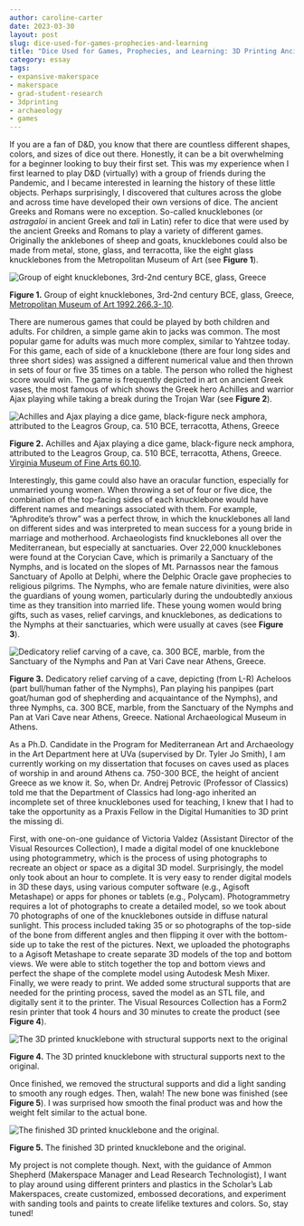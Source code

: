 ```yaml
---
author: caroline-carter
date: 2023-03-30
layout: post
slug: dice-used-for-games-prophecies-and-learning
title: "Dice Used for Games, Prophecies, and Learning: 3D Printing Ancient Knucklebones"
category: essay
tags:
- expansive-makerspace
- makerspace
- grad-student-research
- 3dprinting
- archaeology
- games
---
```


If you are a fan of D&D, you know that there are countless different shapes, colors, and sizes of dice out there. Honestly, it can be a bit overwhelming for a beginner looking to buy their first set. This was my experience when I first learned to play D&D (virtually) with a group of friends during the Pandemic, and I became interested in learning the history of these little objects. Perhaps surprisingly, I discovered that cultures across the globe and across time have developed their own versions of dice. The ancient Greeks and Romans were no exception.
So-called knucklebones (or *astragaloi* in ancient Greek and *tali* in Latin) refer to dice that were used by the ancient Greeks and Romans to play a variety of different games. Originally the anklebones of sheep and goats, knucklebones could also be made from metal, stone, glass, and terracotta, like the eight glass knucklebones from the Metropolitan Museum of Art (see **Figure 1**). 

![Group of eight knucklebones, 3rd-2nd century BCE, glass, Greece](/assets/post-media/2023-03-30-dice-used-for-games-prophecies-and-learning/2023-03-30-fig-1.png)

**Figure 1.** Group of eight knucklebones, 3rd-2nd century BCE, glass, Greece, [Metropolitan Museum of Art 1992.266.3-.10](https://www.metmuseum.org/art/collection/search/256148). 

There are numerous games that could be played by both children and adults. For children, a simple game akin to jacks was common. The most popular game for adults was much more complex, similar to Yahtzee today. For this game, each of side of a knucklebone (there are four long sides and three short sides) was assigned a different numerical value and then thrown in sets of four or five 35 times on a table. The person who rolled the highest score would win. The game is frequently depicted in art on ancient Greek vases, the most famous of which shows the Greek hero Achilles and warrior Ajax playing while taking a break during the Trojan War (see **Figure 2**). 

![Achilles and Ajax playing a dice game, black-figure neck amphora, attributed to the Leagros Group, ca. 510 BCE, terracotta, Athens, Greece](/assets/post-media/2023-03-30-dice-used-for-games-prophecies-and-learning/2023-03-30-fig-2.png)

**Figure 2.** Achilles and Ajax playing a dice game, black-figure neck amphora, attributed to the Leagros Group, ca. 510 BCE, terracotta, Athens, Greece. [Virginia Museum of Fine Arts 60.10](https://vmfa.museum/piction/6027262-142723072/). 

Interestingly, this game could also have an oracular function, especially for unmarried young women. When throwing a set of four or five dice, the combination of the top-facing sides of each knucklebone would have different names and meanings associated with them. For example, “Aphrodite’s throw” was a perfect throw, in which the knucklebones all land on different sides and was interpreted to mean success for a young bride in marriage and motherhood. Archaeologists find knucklebones all over the Mediterranean, but especially at sanctuaries. Over 22,000 knucklebones were found at the Corycian Cave, which is primarily a Sanctuary of the Nymphs, and is located on the slopes of Mt. Parnassos near the famous Sanctuary of Apollo at Delphi, where the Delphic Oracle gave prophecies to religious pilgrims. The Nymphs, who are female nature divinities, were also the guardians of young women, particularly during the undoubtedly anxious time as they transition into married life. These young women would bring gifts, such as vases, relief carvings, and knucklebones, as dedications to the Nymphs at their sanctuaries, which were usually at caves (see **Figure 3**).

![Dedicatory relief carving of a cave, ca. 300 BCE, marble, from the Sanctuary of the Nymphs and Pan at Vari Cave near Athens, Greece. ](/assets/post-media/2023-03-30-dice-used-for-games-prophecies-and-learning/2023-03-30-fig-3.jpg)

**Figure 3.** Dedicatory relief carving of a cave, depicting (from L-R) Acheloos (part bull/human father of the Nymphs), Pan playing his panpipes (part goat/human god of shepherding and acquaintance of the Nymphs), and three Nymphs, ca. 300 BCE, marble, from the Sanctuary of the Nymphs and Pan at Vari Cave near Athens, Greece. National Archaeological Museum in Athens. 

As a Ph.D. Candidate in the Program for Mediterranean Art and Archaeology in the Art Department here at UVa (supervised by Dr. Tyler Jo Smith), I am currently working on my dissertation that focuses on caves used as places of worship in and around Athens ca. 750-300 BCE, the height of ancient Greece as we know it. So, when Dr. Andrej Petrovic (Professor of Classics) told me that the Department of Classics had long-ago inherited an incomplete set of three knucklebones used for teaching, I knew that I had to take the opportunity as a Praxis Fellow in the Digital Humanities to 3D print the missing di.

First, with one-on-one guidance of Victoria Valdez (Assistant Director of the Visual Resources Collection), I made a digital model of one knucklebone using photogrammetry, which is the process of using photographs to recreate an object or space as a digital 3D model. Surprisingly, the model only took about an hour to complete. It is very easy to render digital models in 3D these days, using various computer software (e.g., Agisoft Metashape) or apps for phones or tablets (e.g., Polycam).  Photogrammetry requires a lot of photographs to create a detailed model, so we took about 70 photographs of one of the knucklebones outside in diffuse natural sunlight. This process included taking 35 or so photographs of the top-side of the bone from different angles and then flipping it over with the bottom-side up to take the rest of the pictures. Next, we uploaded the photographs to a Agisoft Metashape to create separate 3D models of the top and bottom views. We were able to stitch together the top and bottom views and perfect the shape of the complete model using Autodesk Mesh Mixer. Finally, we were ready to print. We added some structural supports that are needed for the printing process, saved the model as an STL file, and digitally sent it to the printer. The Visual Resources Collection has a Form2 resin printer that took 4 hours and 30 minutes to create the product (see **Figure 4**). 

![The 3D printed knucklebone with structural supports next to the original](/assets/post-media/2023-03-30-dice-used-for-games-prophecies-and-learning/2023-03-30-fig-4.jpg)

**Figure 4.** The 3D printed knucklebone with structural supports next to the original. 

Once finished, we removed the structural supports and did a light sanding to smooth any rough edges. Then, walah! The new bone was finished (see **Figure 5**). I was surprised how smooth the final product was and how the weight felt similar to the actual bone.

![The finished 3D printed knucklebone and the original.](/assets/post-media/2023-03-30-dice-used-for-games-prophecies-and-learning/2023-03-30-fig-5.jpg)

**Figure 5.** The finished 3D printed knucklebone and the original.

My project is not complete though. Next, with the guidance of Ammon Shepherd (Makerspace Manager and Lead Research Technologist), I want to play around using different printers and plastics in the Scholar’s Lab Makerspaces, create customized, embossed decorations, and experiment with sanding tools and paints to create lifelike textures and colors. So, stay tuned! 

